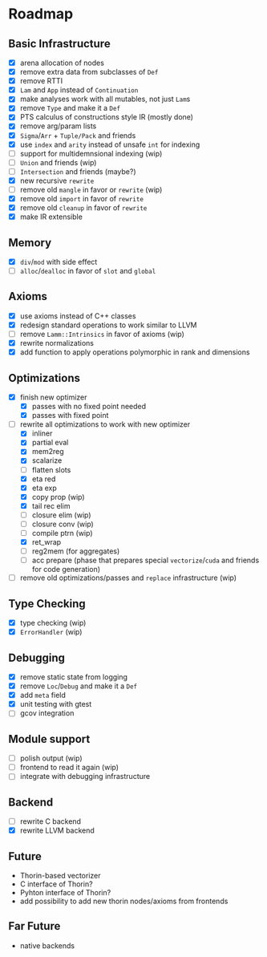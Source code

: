 # Roadmap

## Basic Infrastructure

- [x] arena allocation of nodes
- [x] remove extra data from subclasses of `Def`
- [x] remove RTTI
- [x] `Lam` and `App` instead of `Continuation`
- [x] make analyses work with all mutables, not just `Lam`s
- [x] remove `Type` and make it a `Def`
- [x] PTS calculus of constructions style IR (mostly done)
- [x] remove arg/param lists
- [x] `Sigma`/`Arr` + `Tuple/Pack` and friends
- [x] use `index` and `arity` instead of unsafe `int` for indexing
- [ ] support for multidemnsional indexing (wip)
- [ ] `Union` and friends (wip)
- [ ] `Intersection` and friends (maybe?)
- [x] new recursive `rewrite`
- [ ] remove old `mangle` in favor or `rewrite` (wip)
- [x] remove old `import` in favor of `rewrite`
- [x] remove old `cleanup` in favor of `rewrite`
- [x] make IR extensible

## Memory

- [x] `div`/`mod` with side effect
- [ ] `alloc`/`dealloc` in favor of `slot` and `global`

## Axioms

- [x] use axioms instead of C++ classes
- [x] redesign standard operations to work similar to LLVM
- [ ] remove `Lamm::Intrinsics` in favor of axioms (wip)
- [x] rewrite normalizations
- [x] add function to apply operations polymorphic in rank and dimensions

## Optimizations

- [x] finish new optimizer
    - [x] passes with no fixed point needed
    - [x] passes with fixed point
- [ ] rewrite all optimizations to work with new optimizer
    - [x] inliner
    - [x] partial eval
    - [x] mem2reg
    - [x] scalarize
    - [ ] flatten slots
    - [x] eta red
    - [x] eta exp
    - [x] copy prop     (wip)
    - [x] tail rec elim
    - [ ] closure elim  (wip)
    - [ ] closure conv  (wip)
    - [ ] compile ptrn  (wip)
    - [x] ret\_wrap
    - [ ] reg2mem (for aggregates)
    - [ ] acc prepare (phase that prepares special `vectorize`/`cuda` and friends for code generation)
- [ ] remove old optimizations/passes and `replace` infrastructure (wip)

## Type Checking

- [x] type checking (wip)
- [x] `ErrorHandler` (wip)

## Debugging

- [x] remove static state from logging
- [x] remove `Loc`/`Debug` and make it a `Def`
- [x] add `meta` field
- [x] unit testing with gtest
- [ ] gcov integration

## Module support

- [ ] polish output     (wip)
- [ ] frontend to read it again (wip)
- [ ] integrate with debugging infrastructure

## Backend

- [ ] rewrite C backend
- [x] rewrite LLVM backend

## Future

* Thorin-based vectorizer
* C interface of Thorin?
* Pyhton interface of Thorin?
* add possibility to add new thorin nodes/axioms from frontends

## Far Future

* native backends
